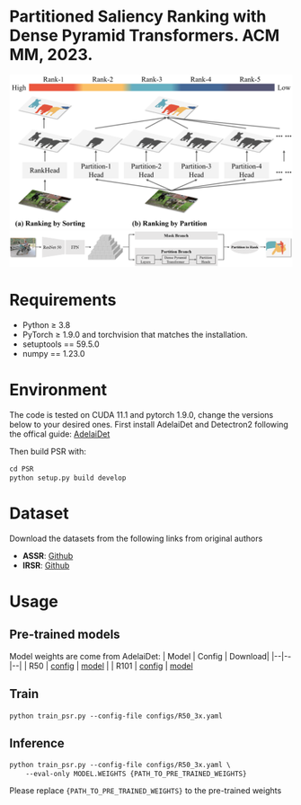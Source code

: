# Partitioned Saliency Ranking with Dense Pyramid Transformers. ACM MM, 2023.
![New_Arc](docs/New_Paradigm.png)
![PSR](docs/Net_Architecture.png)
# Requirements
- Python $\ge$ 3.8
- PyTorch $\ge$ 1.9.0 and torchvision that matches the installation.
- setuptools == 59.5.0
- numpy == 1.23.0
# Environment
The code is tested on CUDA 11.1 and pytorch 1.9.0, change the versions below to your desired ones.
First install AdelaiDet and Detectron2 following the offical guide: [AdelaiDet](https://github.com/aim-uofa/AdelaiDet)

Then build PSR with:

    cd PSR
    python setup.py build develop

# Dataset
Download the datasets from the following links from original authors
- **ASSR**: [Github](https://github.com/SirisAvishek/Attention_Shift_Ranks)
- **IRSR**: [Github](https://github.com/dragonlee258079/Saliency-Ranking)
# Usage
## Pre-trained models
Model weights are come from AdelaiDet:
| Model | Config | Download|
|--|--|--|
| R50 | [config](configs/R50_3x.yaml) | [model](https://cloudstor.aarnet.edu.au/plus/s/chF3VKQT4RDoEqC/download) |
| R101 | [config](configs/R101_3x.yaml) | [model](https://cloudstor.aarnet.edu.au/plus/s/9w7b3sjaXvqYQEQ)
## Train
    python train_psr.py --config-file configs/R50_3x.yaml
## Inference

    python train_psr.py --config-file configs/R50_3x.yaml \
        --eval-only MODEL.WEIGHTS {PATH_TO_PRE_TRAINED_WEIGHTS}
Please replace `{PATH_TO_PRE_TRAINED_WEIGHTS}` to the pre-trained weights

